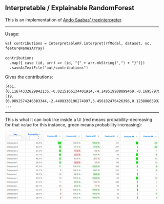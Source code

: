 ## Interpretable / Explainable RandomForest

This is an implementation of [Ando Saabas' treeinterpreter](http://blog.datadive.net/interpreting-random-forests/).

----

Usage:

```
val contributions = InterpretableRF.interpret(rfModel, dataset, sc, featureNamesArray)
    
contributions
  .map({ case (id, arr) => (id, "{" + arr.mkString(",") + "}")})
  .saveAsTextFile("out/contributions")
```
Gives the contributions:


```
(451,{0.11874332829942136,-0.0215166134401914,-4.149519988899469,-0.16957979571375603,0.22385938280675133,0.027965445013499957,0.8659203399385582,-0.12557875649961436})
(19,{0.0092574246383344,-2.4408338196274997,5.456102476426396,0.12388665932259912,0.1312976071353812,0.42083611277655975,0.28850726156209755,-0.23539879033861094})
...
```

----

This is what it can look like inside a UI (red means probability-decreasing for that value for this instance, green means probability-increasing):

![UI example](https://github.com/benoitparis/InterpretableRandomForest/raw/master/interface_example.png "UI example")


